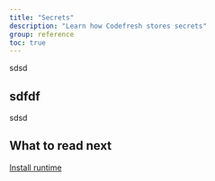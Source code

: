```yaml
---
title: "Secrets"
description: "Learn how Codefresh stores secrets"
group: reference
toc: true
---
```



sdsd

## sdfdf 

sdsd

## What to read next
[Install runtime]({{site.baseurl}}/docs/getting-started/quick-start/runtime)